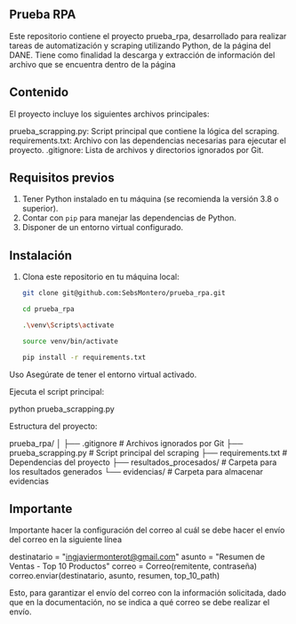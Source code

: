 ## Prueba RPA

Este repositorio contiene el proyecto prueba_rpa, desarrollado para realizar tareas de automatización y scraping utilizando Python, de la página del DANE.
Tiene como finalidad la descarga y extracción de información del archivo que se encuentra dentro de la página

## Contenido

El proyecto incluye los siguientes archivos principales:

prueba_scrapping.py: Script principal que contiene la lógica del scraping.
requirements.txt: Archivo con las dependencias necesarias para ejecutar el proyecto.
.gitignore: Lista de archivos y directorios ignorados por Git.

## Requisitos previos

1. Tener Python instalado en tu máquina (se recomienda la versión 3.8 o superior).
2. Contar con `pip` para manejar las dependencias de Python.
3. Disponer de un entorno virtual configurado.


## Instalación

1. Clona este repositorio en tu máquina local:

   ```bash
   git clone git@github.com:SebsMontero/prueba_rpa.git

   cd prueba_rpa

   .\venv\Scripts\activate

   source venv/bin/activate

   pip install -r requirements.txt


Uso
Asegúrate de tener el entorno virtual activado.

Ejecuta el script principal:

python prueba_scrapping.py

Estructura del proyecto:

prueba_rpa/
│
├── .gitignore             # Archivos ignorados por Git
├── prueba_scrapping.py    # Script principal del scraping
├── requirements.txt       # Dependencias del proyecto
├── resultados_procesados/ # Carpeta para los resultados generados
└── evidencias/            # Carpeta para almacenar evidencias

## Importante

Importante hacer la configuración del correo al cuál se debe hacer el envío del correo en la siguiente línea

destinatario = "ingjaviermonterot@gmail.com"
        asunto = "Resumen de Ventas - Top 10 Productos"
        correo = Correo(remitente, contraseña)
        correo.enviar(destinatario, asunto, resumen, top_10_path)

Esto, para garantizar el envío del correo con la información solicitada, dado que en la documentación, no se indica a qué correo se debe realizar el envío.
